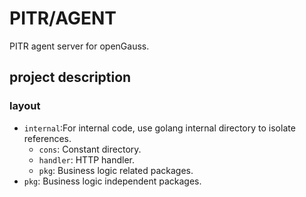 # PITR/AGENT

PITR agent server for openGauss.

## project description

### layout

* `internal`:For internal code, use golang internal directory to isolate references.
	- `cons`: Constant directory.
    - `handler`: HTTP handler.
    - `pkg`: Business logic related packages.
* `pkg`: Business logic independent packages.

